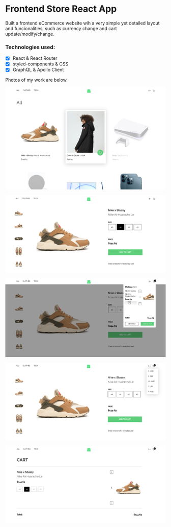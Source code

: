# Frontend Store React App

Built a frontend eCommerce website wih a very simple yet detailed layout and funcionalities, such as currency change and cart update/modify/change. 

### Technologies used:

- [x] React & React Router
- [x] styled-components & CSS
- [x] GraphQL & Apollo Client

Photos of my work are below.

![image1](./src/Media/pic1.png)

![image2](./src/Media/pic2.png)

![image3](./src/Media/pic3.png)

![image4](./src/Media/pic4.png)

![image5](./src/Media/pic5.png)
